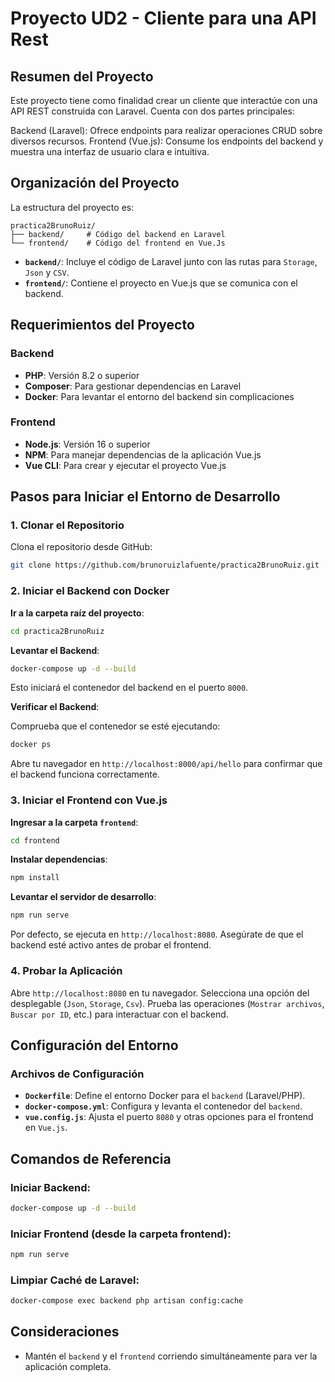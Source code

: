 # Proyecto UD2 - Cliente para una API Rest

## Resumen del Proyecto
Este proyecto tiene como finalidad crear un cliente que interactúe con una API REST construida con Laravel. Cuenta con dos partes principales:

Backend (Laravel): Ofrece endpoints para realizar operaciones CRUD sobre diversos recursos.
Frontend (Vue.js): Consume los endpoints del backend y muestra una interfaz de usuario clara e intuitiva.
## Organización del Proyecto
La estructura del proyecto es:

```
practica2BrunoRuiz/
├── backend/     # Código del backend en Laravel
└── frontend/    # Código del frontend en Vue.Js
```

- **`backend/`**: Incluye el código de Laravel junto con las rutas para `Storage`, `Json` y `CSV`.
- **`frontend/`**: Contiene el proyecto en Vue.js que se comunica con el backend.

## Requerimientos del Proyecto

### Backend
- **PHP**: Versión 8.2 o superior
- **Composer**: Para gestionar dependencias en Laravel
- **Docker**: Para levantar el entorno del backend sin complicaciones

### Frontend
- **Node.js**: Versión 16 o superior
- **NPM**: Para manejar dependencias de la aplicación Vue.js
- **Vue CLI**: Para crear y ejecutar el proyecto Vue.js

## Pasos para Iniciar el Entorno de Desarrollo

### 1. Clonar el Repositorio
Clona el repositorio desde GitHub:

```sh
git clone https://github.com/brunoruizlafuente/practica2BrunoRuiz.git
```

### 2. Iniciar el Backend con Docker

**Ir a la carpeta raíz del proyecto**:

```sh
cd practica2BrunoRuiz
```

**Levantar el Backend**:

```sh
docker-compose up -d --build
```

Esto iniciará el contenedor del backend en el puerto `8000`.

**Verificar el Backend**:

Comprueba que el contenedor se esté ejecutando:
```sh
docker ps
```

Abre tu navegador en `http://localhost:8000/api/hello` para confirmar que el backend funciona correctamente.

### 3. Iniciar el Frontend con Vue.js

**Ingresar a la carpeta `frontend`**:

```sh
cd frontend
```

**Instalar dependencias**:

```sh
npm install
```

**Levantar el servidor de desarrollo**:

```sh
npm run serve
```

Por defecto, se ejecuta en `http://localhost:8080`. Asegúrate de que el backend esté activo antes de probar el frontend.

### 4. Probar la Aplicación

Abre `http://localhost:8080` en tu navegador.
Selecciona una opción del desplegable (`Json`, `Storage`, `Csv`).
Prueba las operaciones (`Mostrar archivos`, `Buscar por ID`, etc.) para interactuar con el backend.

## Configuración del Entorno

### Archivos de Configuración

- **`Dockerfile`**: Define el entorno Docker para el `backend` (Laravel/PHP).
- **`docker-compose.yml`**: Configura y levanta el contenedor del `backend`.
- **`vue.config.js`**: Ajusta el puerto `8080` y otras opciones para el frontend en `Vue.js`.

## Comandos de Referencia

### Iniciar Backend:

```sh
docker-compose up -d --build
```

### Iniciar Frontend (desde la carpeta frontend):

```sh
npm run serve
```

### Limpiar Caché de Laravel:

```sh
docker-compose exec backend php artisan config:cache
```

## Consideraciones
- Mantén el `backend` y el `frontend` corriendo simultáneamente para ver la aplicación completa.